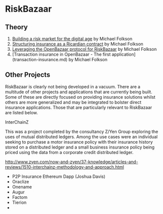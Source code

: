 # RiskBazaar

## Theory
1. [Building a risk market for the digital age](building-a-risk-market.md) by Michael Folkson
2. [Structuring insurance as a Ricardian contract](structuring-insurance-as-a-Ricardian-contract.md) by Michael Folkson
3. [Leveraging the OpenBazaar protocol for RiskBazaar](openbazaar-protocol.md) by Michael Folkson
4. [Transaction insurance in OpenBazaar - The first application] (transaction-insurance.md) by Michael Folkson

## Other Projects
RiskBazaar is clearly not being developed in a vacuum. There are a multitude of other projects and applications that are currently being built. Some of these are directly focused on providing insurance solutions whilst others are more generalized and may be integrated to bolster direct insurance applications. Those that are particularly relevant to RiskBazaar are listed below.

InterChainZ

This was a project completed by the consultancy Z/Yen Group exploring the uses of mutual distributed ledgers. Among the use cases were an individual seeking to purchase a motor insurance policy with their insurance history stored on a distributed ledger and a small business insurance policy being priced using the data from a corporate credit distributed ledger.

http://www.zyen.com/now-and-zyen/37-knowledge/articles-and-reviews/1510-interchainz-methodology-and-approach.html

* P2P Insurance Ethereum Dapp (Joshua Davis)
* Oraclize
* Onename
* Augur
* Factom
* Tierion
* 
